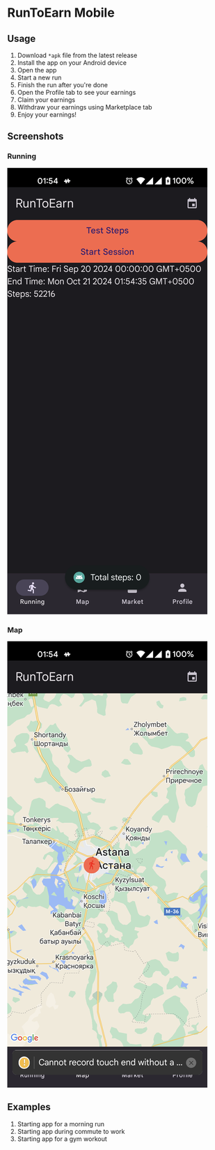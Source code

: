 # RunToEarn Mobile

## Usage

1. Download `*apk` file from the latest release
2. Install the app on your Android device
3. Open the app
4. Start a new run
5. Finish the run after you're done
6. Open the Profile tab to see your earnings
7. Claim your earnings
8. Withdraw your earnings using Marketplace tab
9. Enjoy your earnings!

## Screenshots

### Running

![Running](./assets/screenshots/Screenshot_20241021-015437.png)

### Map

![Map](./assets/screenshots/Screenshot_20241021-015459.png)

## Examples

1. Starting app for a morning run
2. Starting app during commute to work
3. Starting app for a gym workout
